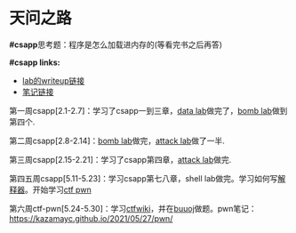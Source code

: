 # 天问之路



**#csapp**思考题：程序是怎么加载进内存的(等看完书之后再答)

**#csapp links:**

- [lab的writeup链接](https://kazamayc.github.io/2021/02/05/csapp-lab/)
- [笔记链接](https://kazamayc.github.io/2021/01/31/%E8%AF%BB%E4%B9%A6%E7%AC%94%E8%AE%B0-csapp/)

第一周csapp[2.1-2.7]：学习了csapp一到三章，[data lab](https://github.com/Kazamayc/twzl_learning/blob/master/csapplab/1.data%20lab/1.datalab.c)做完了，[bomb lab](https://github.com/Kazamayc/twzl_learning/blob/master/csapplab/2.bomb%20lab/2.bomb%20lab.md)做到第四个.

第二周csapp[2.8-2.14]：[bomb lab](https://github.com/Kazamayc/twzl_learning/blob/master/csapplab/2.bomb%20lab/2.bomb%20lab.md)做完，[attack lab](https://github.com/Kazamayc/twzl_learning/tree/master/csapplab/3.attack%20lab)做了一半.

第三周csapp[2.15-2.21]：学习了csapp第四章，[attack lab](https://github.com/Kazamayc/twzl_learning/tree/master/csapplab/3.attack%20lab)做完.

第四五周csapp[5.11-5.23]：学习csapp第七八章，shell lab做完。学习如何写[解释器](https://kazamayc.github.io/2021/05/11/%E6%89%8B%E6%8A%8A%E6%89%8B%E6%95%99%E4%BD%A0-x-%E6%88%91-%E2%88%9A-%E6%9E%84%E5%BB%BA%E7%BC%96%E8%AF%91%E5%99%A8/)。开始学习[ctf pwn](https://kazamayc.github.io/2021/05/27/pwn/)

第六周ctf-pwn[5.24-5.30]：学习[ctfwiki](https://kazamayc.github.io/2021/05/28/ctfwiki%E5%AD%A6%E4%B9%A0/)，并在[buuoj](https://buuoj.cn/)做题。pwn笔记：https://kazamayc.github.io/2021/05/27/pwn/





